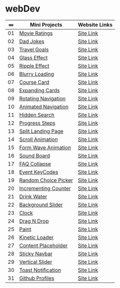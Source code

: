 # webDev

|  ∞  | Mini Projects                                                                                       | Website Links                                              |
| :-: | --------------------------------------------------------------------------------------------------- | ---------------------------------------------------------- |
| 01  | [Movie Ratings](https://github.com/abdullahtabish/webDev/tree/main/Movie%20Ratings)                 | [Site Link](https://count-movieratings.netlify.app/)       |
| 02  | [Dad Jokes](https://github.com/abdullahtabish/webDev/tree/main/Dad%20Jokes)                         | [Site Link](https://count-dadjokes.netlify.app/)           |
| 03  | [Travel Goals](https://github.com/abdullahtabish/webDev/tree/main/Travel%20Goals)                   | [Site Link](https://count-travelgoals.netlify.app/)        |
| 04  | [Glass Effect](https://github.com/abdullahtabish/webDev/tree/main/Glass%20Effect)                   | [Site Link](https://count-glasseffect.netlify.app/)        |
| 05  | [Ripple Effect](https://github.com/abdullahtabish/webDev/tree/main/Ripple%20Effect)                 | [Site Link](https://count-rippleeffect.netlify.app/)       |
| 06  | [Blurry Loading](https://github.com/abdullahtabish/webDev/tree/main/Blurry%20Loading)               | [Site Link](https://count-blurryloading.netlify.app/)      |
| 07  | [Course Card](https://github.com/abdullahtabish/webDev/tree/main/Course%20Card)                     | [Site Link](https://count-coursecard.netlify.app/)         |
| 08  | [Expanding Cards](https://github.com/abdullahtabish/webDev/tree/main/Expanding%20Cards)             | [Site Link](https://count-expandingcards.netlify.app/)     |
| 09  | [Rotating Navigation](https://github.com/abdullahtabish/webDev/tree/main/Rotating%20Navigation)     | [Site Link](https://count-chartreuxcat.netlify.app/)       |
| 10  | [Animated Navigation](https://github.com/abdullahtabish/webDev/tree/main/Animated%20Navigation)     | [Site Link](https://count-animatednavigation.netlify.app/) |
| 11  | [Hidden Search](https://github.com/abdullahtabish/webDev/tree/main/Hidden%20Search)                 | [Site Link](https://count-hiddensearch.netlify.app/)       |
| 12  | [Progress Steps](https://github.com/abdullahtabish/webDev/tree/main/Progress%20Steps)               | [Site Link](https://count-progresssteps.netlify.app/)      |
| 13  | [Split Landing Page](https://github.com/abdullahtabish/webDev/tree/main/Split%20Landing%20Page)     | [Site Link](https://count-splitlandingpage.netlify.app/)   |
| 14  | [Scroll Animation](https://github.com/abdullahtabish/webDev/tree/main/Scroll%20Animation)           | [Site Link](https://count-scrollanimation.netlify.app/)    |
| 15  | [Form Wave Animation](https://github.com/abdullahtabish/webDev/tree/main/Form%20Wave)               | [Site Link](https://count-formwave.netlify.app/)           |
| 16  | [Sound Board](https://github.com/abdullahtabish/webDev/tree/main/Sound%20Board)                     | [Site Link](https://count-soundboard.netlify.app/)         |
| 17  | [FAQ Collapse](https://github.com/abdullahtabish/webDev/tree/main/FAQ%20Collapse)                   | [Site Link](https://count-faqcollapse.netlify.app/)        |
| 18  | [Event KeyCodes](https://github.com/abdullahtabish/webDev/tree/main/Event%20KeyCodes)               | [Site Link](https://count-eventkeycodes.netlify.app/)      |
| 19  | [Random Choice Picker](https://github.com/abdullahtabish/webDev/tree/main/Random%20Choice%20Picker) | [Site Link](https://count-randomchoicepicker.netlify.app/) |
| 20  | [Incrementing Counter](https://github.com/abdullahtabish/webDev/tree/main/Incrementing%20Counter)   | [Site Link](https://count-incrementcounter.netlify.app/)   |
| 21  | [Drink Water](https://github.com/abdullahtabish/webDev/tree/main/Drink%20Water)                     | [Site Link](https://count-drinkwater.netlify.app/)         |
| 22  | [Background Slider](https://github.com/abdullahtabish/webDev/tree/main/Background%20Slider)         | [Site Link](https://count-backgroundslider.netlify.app/)   |
| 23  | [Clock](https://github.com/abdullahtabish/webDev/tree/main/Clock)                                   | [Site Link](https://count-themeclock.netlify.app/)         |
| 24  | [Drag N Drop](https://github.com/abdullahtabish/webDev/tree/main/Drag%20N%20Drop)                   | [Site Link](https://count-dragndrop.netlify.app/)          |
| 25  | [Paint](https://github.com/abdullahtabish/webDev/tree/main/Paint)                                   | [Site Link](https://count-paint.netlify.app/)              |
| 26  | [Kinetic Loader](https://github.com/abdullahtabish/webDev/tree/main/Kinetic%20Loader)               | [Site Link](https://count-kineticloader.netlify.app/)      |
| 27  | [Content Placeholder](https://github.com/abdullahtabish/webDev/tree/main/Content%20Placeholder)     | [Site Link](https://count-contentplaceholder.netlify.app/) |
| 28  | [Sticky Navbar](https://github.com/abdullahtabish/webDev/tree/main/Sticky%20Navbar)                 | [Site Link](https://count-stickynavbar.netlify.app/)       |
| 29  | [Vertical Slider](https://github.com/abdullahtabish/webDev/tree/main/Vertical%20Slider)             | [Site Link](https://count-verticalslider.netlify.app/)     |
| 30  | [Toast Notification](https://github.com/abdullahtabish/webDev/tree/main/Toast%20Notification)       | [Site Link](https://count-toastnotification.netlify.app/)  |
| 31  | [Github Profiles](https://github.com/abdullahtabish/webDev/tree/main/Github%20Profiles)             | [Site Link](https://count-githubprofiles.netlify.app/)     |
